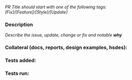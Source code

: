 *PR Title should start with one of the following tags: [Fix]/[Feature]/[Style]/[Update]*

### Description
*Describe the issue, update, change or fix and notable **why***

### Collateral (docs, reports, design examples, hsdes):

### Tests added:

### Tests run:

